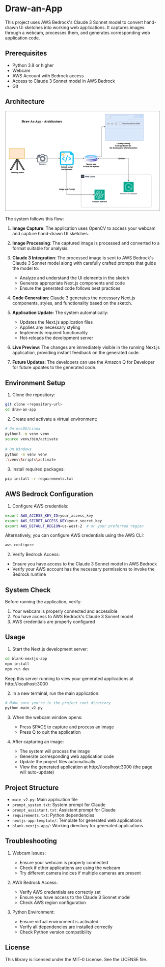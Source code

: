 
# Draw-an-App

This project uses AWS Bedrock's Claude 3 Sonnet model to convert hand-drawn UI sketches into working web applications. It captures images through a webcam, processes them, and generates corresponding web application code.

## Prerequisites

- Python 3.8 or higher
- Webcam
- AWS Account with Bedrock access
- Access to Claude 3 Sonnet model in AWS Bedrock
- Git

## Architecture

![Architecture Diagram](draw-an-app.drawio.png)

The system follows this flow:

1. **Image Capture**: The application uses OpenCV to access your webcam and capture hand-drawn UI sketches.

2. **Image Processing**: The captured image is processed and converted to a format suitable for analysis.

3. **Claude 3 Integration**: The processed image is sent to AWS Bedrock's Claude 3 Sonnet model along with carefully crafted prompts that guide the model to:
   - Analyze and understand the UI elements in the sketch
   - Generate appropriate Next.js components and code
   - Ensure the generated code follows best practices

4. **Code Generation**: Claude 3 generates the necessary Next.js components, styles, and functionality based on the sketch.

5. **Application Update**: The system automatically:
   - Updates the Next.js application files
   - Applies any necessary styling
   - Implements required functionality
   - Hot-reloads the development server

6. **Live Preview**: The changes are immediately visible in the running Next.js application, providing instant feedback on the generated code.

7. **Future Updates**: The developers can use the Amazon Q for Developer for future updates to the generated code.

## Environment Setup

1. Clone the repository:
```bash
git clone <repository-url>
cd draw-an-app
```

2. Create and activate a virtual environment:
```bash
# On macOS/Linux
python3 -m venv venv
source venv/bin/activate

# On Windows
python -m venv venv
.\venv\Scripts\activate
```

3. Install required packages:
```bash
pip install -r requirements.txt
```

## AWS Bedrock Configuration

1. Configure AWS credentials:
```bash
export AWS_ACCESS_KEY_ID=your_access_key
export AWS_SECRET_ACCESS_KEY=your_secret_key
export AWS_DEFAULT_REGION=us-west-2  # or your preferred region
```

Alternatively, you can configure AWS credentials using the AWS CLI:
```bash
aws configure
```

2. Verify Bedrock Access:
- Ensure you have access to the Claude 3 Sonnet model in AWS Bedrock
- Verify your AWS account has the necessary permissions to invoke the Bedrock runtime

## System Check

Before running the application, verify:

1. Your webcam is properly connected and accessible
2. You have access to AWS Bedrock's Claude 3 Sonnet model
3. AWS credentials are properly configured

## Usage

1. Start the Next.js development server:
```bash
cd blank-nextjs-app
npm install
npm run dev
```
Keep this server running to view your generated applications at http://localhost:3000

2. In a new terminal, run the main application:
```bash
# Make sure you're in the project root directory
python main_v2.py
```

3. When the webcam window opens:
   - Press SPACE to capture and process an image
   - Press Q to quit the application

4. After capturing an image:
   - The system will process the image
   - Generate corresponding web application code
   - Update the project files automatically
   - View the generated application at http://localhost:3000 (the page will auto-update)

## Project Structure

- `main_v2.py`: Main application file
- `prompt_system.txt`: System prompt for Claude
- `prompt_assistant.txt`: Assistant prompt for Claude
- `requirements.txt`: Python dependencies
- `nextjs-app-template/`: Template for generated web applications
- `blank-nextjs-app/`: Working directory for generated applications

## Troubleshooting

1. Webcam Issues:
   - Ensure your webcam is properly connected
   - Check if other applications are using the webcam
   - Try different camera indices if multiple cameras are present

2. AWS Bedrock Access:
   - Verify AWS credentials are correctly set
   - Ensure you have access to the Claude 3 Sonnet model
   - Check AWS region configuration

3. Python Environment:
   - Ensure virtual environment is activated
   - Verify all dependencies are installed correctly
   - Check Python version compatibility

## License

This library is licensed under the MIT-0 License. See the LICENSE file.

